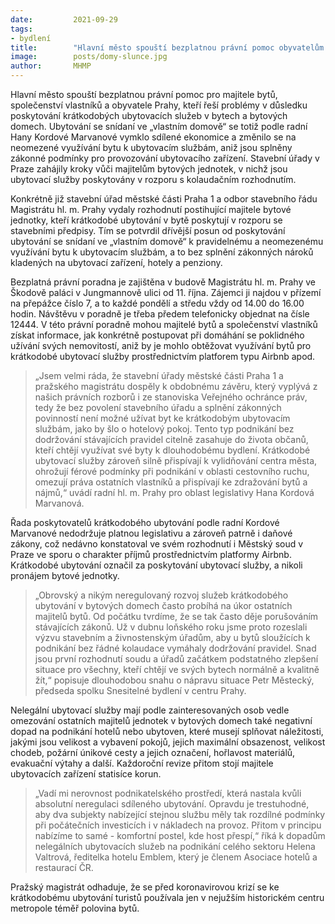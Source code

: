 ```yaml
---
date:         2021-09-29
tags:         
- bydlení
title:        "Hlavní město spouští bezplatnou právní pomoc obyvatelům a společenstvím vlastníků v domech s byty využívanými ke krátkodobému ubytování"
image: 	      posts/domy-slunce.jpg
author:       MHMP
---
```


Hlavní město spouští bezplatnou právní pomoc pro majitele bytů, společenství vlastníků a obyvatele Prahy, kteří řeší problémy v důsledku poskytování krátkodobých ubytovacích služeb v bytech a bytových domech. Ubytování se snídaní ve „vlastním domově“ se totiž podle radní Hany Kordové Marvanové vymklo sdílené ekonomice a změnilo se na neomezené využívání bytu k ubytovacím službám, aniž jsou splněny zákonné podmínky pro provozování ubytovacího zařízení. Stavební úřady v Praze zahájily kroky vůči majitelům bytových jednotek, v nichž jsou ubytovací služby poskytovány v rozporu s kolaudačním rozhodnutím.

Konkrétně již stavební úřad městské části Praha 1 a odbor stavebního řádu Magistrátu hl. m. Prahy vydaly rozhodnutí postihující majitele bytové jednotky, kteří krátkodobé ubytování v bytě poskytují v rozporu se stavebními předpisy. Tím se potvrdil dřívější posun od poskytování ubytování se snídaní ve „vlastním domově“ k pravidelnému a neomezenému využívání bytu k ubytovacím službám, a to bez splnění zákonných nároků kladených na ubytovací zařízení, hotely a penziony.

Bezplatná právní poradna je zajištěna v budově Magistrátu hl. m. Prahy ve Škodově paláci v Jungmannově ulici od 11. října. Zájemci ji najdou v přízemí na přepážce číslo 7, a to každé pondělí a středu vždy od 14.00 do 16.00 hodin. Návštěvu v poradně je třeba předem telefonicky objednat na čísle 12444.  V této právní poradně mohou majitelé bytů a společenství vlastníků získat informace, jak konkrétně postupovat při domáhání se poklidného užívání svých nemovitostí, aniž by je mohlo obtěžovat využívání bytů pro krátkodobé ubytovací služby prostřednictvím platforem typu Airbnb apod.

> „Jsem velmi ráda, že stavební úřady městské části Praha 1 a pražského magistrátu dospěly k obdobnému závěru, který vyplývá z našich právních rozborů i ze stanoviska Veřejného ochránce práv, tedy že bez povolení stavebního úřadu a splnění zákonných povinností není možné užívat byt ke krátkodobým ubytovacím službám, jako by šlo o hotelový pokoj. Tento typ podnikání bez dodržování stávajících pravidel citelně zasahuje do života občanů, kteří chtějí využívat své byty k dlouhodobému bydlení. Krátkodobé ubytovací služby zároveň silně přispívají k vylidňování centra města, ohrožují férové podmínky při podnikání v oblasti cestovního ruchu, omezují práva ostatních vlastníků a přispívají ke zdražování bytů a nájmů,“ uvádí radní hl. m. Prahy pro oblast legislativy Hana Kordová Marvanová.

Řada poskytovatelů krátkodobého ubytování podle radní Kordové Marvanové nedodržuje platnou legislativu a zároveň patrně i daňové zákony, což nedávno konstatoval ve svém rozhodnutí i Městský soud v Praze ve sporu o charakter příjmů prostřednictvím platformy Airbnb. Krátkodobé ubytování označil za poskytování ubytovací služby, a nikoli pronájem bytové jednotky. 

> „Obrovský a nikým neregulovaný rozvoj služeb krátkodobého ubytování v bytových domech často probíhá na úkor ostatních majitelů bytů. Od počátku tvrdíme, že se tak často děje porušováním stávajících zákonů. Už v dubnu loňského roku jsme proto rozeslali výzvu stavebním a živnostenským úřadům, aby u bytů sloužících k podnikání bez řádné kolaudace vymáhaly dodržování pravidel. Snad jsou první rozhodnutí soudu a úřadů začátkem podstatného zlepšení situace pro všechny, kteří chtějí ve svých bytech normálně a kvalitně žít,“ popisuje dlouhodobou snahu o nápravu situace Petr Městecký, předseda spolku Snesitelné bydlení v centru Prahy. 

Nelegální ubytovací služby mají podle zainteresovaných osob vedle omezování ostatních majitelů jednotek v bytových domech také negativní dopad na podnikání hotelů nebo ubytoven, které musejí splňovat náležitosti, jakými jsou velikost a vybavení pokojů, jejich maximální obsazenost, velikost chodeb, požární únikové cesty a jejich označení, hořlavost materiálů, evakuační výtahy a další. Každoroční revize přitom stojí majitele ubytovacích zařízení statisíce korun. 

> „Vadí mi nerovnost podnikatelského prostředí, která nastala kvůli absolutní neregulaci sdíleného ubytování. Opravdu je trestuhodné, aby dva subjekty nabízející stejnou službu měly tak rozdílné podmínky při počátečních investicích i v nákladech na provoz. Přitom v principu nabízíme to samé - komfortní postel, kde host přespí,“ říká k dopadům nelegálních ubytovacích služeb na podnikání celého sektoru Helena Valtrová, ředitelka hotelu Emblem, který je členem Asociace hotelů a restaurací ČR.

Pražský magistrát odhaduje, že se před koronavirovou krizí se ke krátkodobému ubytování turistů používala jen v nejužším historickém centru metropole téměř polovina bytů.
